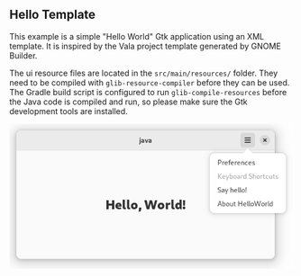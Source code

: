 ## Hello Template

This example is a simple "Hello World" Gtk application using an XML template. 
It is inspired by the Vala project template generated by GNOME Builder.

The ui resource files are located in the `src/main/resources/` folder. They 
need to be compiled with `glib-resource-compiler` before they can be used. The 
Gradle build script is configured to run `glib-compile-resources` before the 
Java code is compiled and run, so please make sure the Gtk development tools 
are installed.

![Hello World (template based) screenshot](template-helloworld.png)
